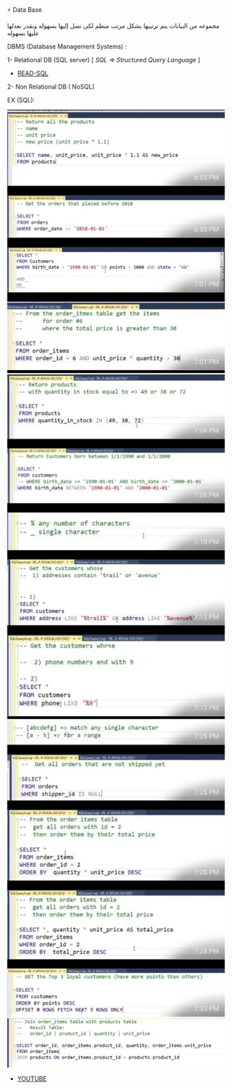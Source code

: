 ⚡ Data Base 

مجموعه من البيانات يتم ترتيبها بشكل مرتب منظم لكى نصل إليها بسهوله ونقدر نعدلها عليها بسهوله 

DBMS (Database Management Systems) :

1- Relational DB (SQL server) [ *SQL => Structured Query Language* ]
- [READ-SQL](https://www.w3schools.com/sql/)

2- Non Relational DB ( NoSQL)

EX (SQL):

![db1](images/db1.jpeg)
![db2](images/db2.jpeg)
![db3](images/db3.jpeg)
![db4](images/db4.jpeg)

- [YOUTUBE](https://youtu.be/N-WPYk417yE?si=CIo9C-k3mFW-TkwL)

